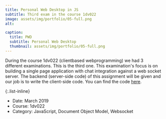 ```yaml
---
title: Personal Web Desktop in JS
subtitle: Third exam in the course 1dv022
image: assets/img/portfolio/05-full.png
alt:

caption:
  title: PWD
  subtitle: Personal Web Desktop
  thumbnail: assets/img/portfolio/05-full.png
---
```


During the course 1dv022 (clientbased webprogramming) we had 3 different examinations. This is the third one. This examination's focus is on building a single page application with chat integration against a web socket server. The backend (server-side code) of this assignment will be given and our job is to write the client-side code. You can find the code [here](https://github.com/codesis/1dv022-exam-3).

{:.list-inline}

- Date: March 2019
- Course: 1dv022
- Category: JavaScript, Document Object Model, Websocket

